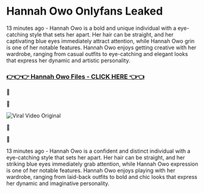 # Hannah Owo Onlyfans Leaked

<p>13 minutes ago - Hannah Owo is a bold and unique individual with a eye-catching style that sets her apart. Her hair can be straight, and her captivating blue eyes immediately attract attention, while Hannah Owo grin is one of her notable features. Hannah Owo enjoys getting creative with her wardrobe, ranging from casual outfits to eye-catching and elegant looks that express her dynamic and artistic personality.</p><p>
<h3><a href="https://fansleaks.com-getfree.pro/hannah-owo" rel="nofollow">👉👉👉 Hannah Owo Files - CLICK HERE 👈👈</a></h3>
<p>🔻</p>
<p>🔻</p> <p>
<a href="https://fansleaks.com-getfree.pro/hannah-owo" rel="nofollow"><img src="https://i.imgur.com/0ZbtXZ5.gif" alt="Viral Video Original" style="max-width: 100%; display: inline-block;" data-target="animated-image.originalImage"></a>
<p>🔻</p>
<p>🔻</p> <p>13 minutes ago - Hannah Owo is a confident and distinct individual with a eye-catching style that sets her apart. Her hair can be straight, and her striking blue eyes immediately grab attention, while Hannah Owo expression is one of her notable features. Hannah Owo enjoys playing with her wardrobe, ranging from laid-back outfits to bold and chic looks that express her dynamic and imaginative personality.</p>